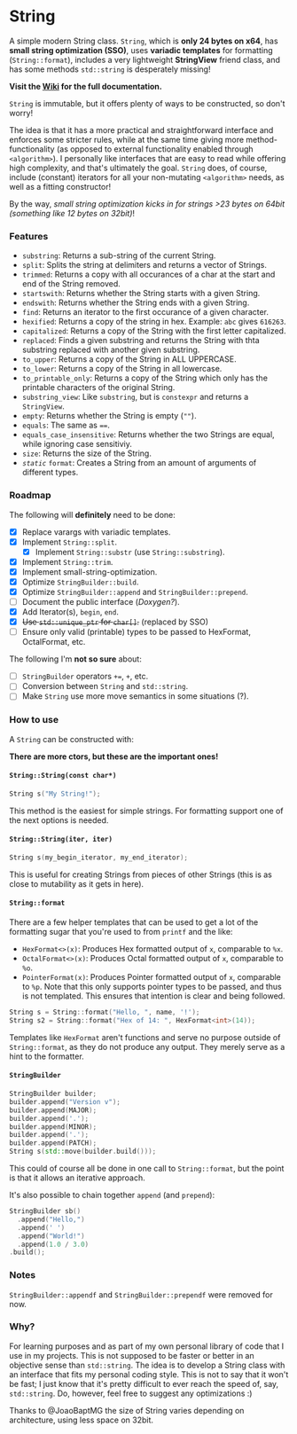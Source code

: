 # String
A simple modern String class. `String`, which is **only 24 bytes on x64**, has **small string optimization (SSO)**, uses **variadic templates** for formatting (`String::format`), includes a very lightweight **StringView** friend class, and has some methods `std::string` is desperately missing!

**Visit the [Wiki](https://github.com/lionkor/String/wiki) for the full documentation.**

`String` is immutable, but it offers plenty of ways to be constructed, so don't worry!

The idea is that it has a more practical and straightforward interface and enforces some stricter rules, while at the same time giving more method-functionality (as opposed to external functionality enabled through `<algorithm>`). I personally like interfaces that are easy to read while offering high complexity, and that's ultimately the goal. `String` does, of course, include (constant) iterators for all your non-mutating `<algorithm>` needs, as well as a fitting constructor!

By the way, *small string optimization kicks in for strings >23 bytes on 64bit (something like 12 bytes on 32bit)*!

### Features

* `substring`: Returns a sub-string of the current String. 
* `split`: Splits the string at delimiters and returns a vector of Strings.
* `trimmed`: Returns a copy with all occurances of a char at the start and end of the String removed.
* `startswith`: Returns whether the String starts with a given String.
* `endswith`: Returns whether the String ends with a given String.
* `find`: Returns an iterator to the first occurance of a given character.
* `hexified`: Returns a copy of the string in hex. Example: `abc` gives `616263`.
* `capitalized`: Returns a copy of the String with the first letter capitalized.
* `replaced`: Finds a given substring and returns the String with thta substring replaced with another given substring.
* `to_upper`: Returns a copy of the String in ALL UPPERCASE.
* `to_lower`: Returns a copy of the String in all lowercase.
* `to_printable_only`: Returns a copy of the String which only has the printable characters of the original String.
* `substring_view`: Like `substring`, but is `constexpr` and returns a `StringView`.
* `empty`: Returns whether the String is empty (`""`).
* `equals`: The same as `==`.
* `equals_case_insensitive`: Returns whether the two Strings are equal, while ignoring case sensitiviy.
* `size`: Returns the size of the String.
* *`static`* `format`: Creates a String from an amount of arguments of different types.

### Roadmap

The following will **definitely** need to be done:

- [x] Replace varargs with variadic templates.
- [x] Implement `String::split`.
  - [x] Implement `String::substr` (use `String::substring`).
- [x] Implement `String::trim`.
- [x] Implement small-string-optimization.
- [x] Optimize `StringBuilder::build`.
- [x] Optimize `StringBuilder::append` and `StringBuilder::prepend`.
- [ ] Document the public interface (*Doxygen?*).
- [x] Add Iterator(s), `begin`, `end`.
- [x] ~~Use `std::unique_ptr` for `char[]`.~~ (replaced by SSO)
- [ ] Ensure only valid (printable) types to be passed to HexFormat, OctalFormat, etc.

The following I'm **not so sure** about:

- [ ] `StringBuilder` operators `+=`, `+`, etc.
- [ ] Conversion between `String` and `std::string`.
- [ ] Make `String` use more move semantics in some situations (?).

### How to use

A `String` can be constructed with:

**There are more ctors, but these are the important ones!**

#### `String::String(const char*)`
```cpp
String s("My String!");
```
This method is the easiest for simple strings. For formatting support one of the next options is needed.

#### `String::String(iter, iter)`
```cpp
String s(my_begin_iterator, my_end_iterator);
```
This is useful for creating Strings from pieces of other Strings (this is as close to mutability as it gets in here).

#### `String::format`

There are a few helper templates that can be used to get a lot of the formatting sugar that you're used to from `printf` and the like:

* `HexFormat<>(x)`: Produces Hex formatted output of `x`, comparable to `%x`.
* `OctalFormat<>(x)`: Produces Octal formatted output of `x`, comparable to `%o`.
* `PointerFormat(x)`: Produces Pointer formatted output of `x`, comparable to `%p`. Note that this only supports pointer types to be passed, and thus is not templated. This ensures that intention is clear and being followed.

```cpp
String s = String::format("Hello, ", name, '!');
String s2 = String::format("Hex of 14: ", HexFormat<int>(14));
```

Templates like `HexFormat` aren't functions and serve no purpose outside of `String::format`, as they do not produce any output. They merely serve as a hint to the formatter.

#### `StringBuilder`
```cpp
StringBuilder builder;
builder.append("Version v");
builder.append(MAJOR);
builder.append('.');
builder.append(MINOR);
builder.append('.');
builder.append(PATCH);
String s(std::move(builder.build()));
```
This could of course all be done in one call to `String::format`, but the point is that it allows an iterative approach.

It's also possible to chain together `append` (and `prepend`):
```cpp
StringBuilder sb()
  .append("Hello,")
  .append(' ')
  .append("World!")
  .append(1.0 / 3.0)
.build();
```

### Notes

`StringBuilder::appendf` and `StringBuilder::prependf` were removed for now.

### Why?

For learning purposes and as part of my own personal library of code that I use in my projects. This is not supposed to be faster or better in an objective sense than `std::string`. The idea is to develop a String class with an interface that fits my personal coding style. This is not to say that it won't be fast; I just know that it's pretty difficult to ever reach the speed of, say, `std::string`.
Do, however, feel free to suggest any optimizations :)

Thanks to @JoaoBaptMG the size of String varies depending on architecture, using less space on 32bit.
